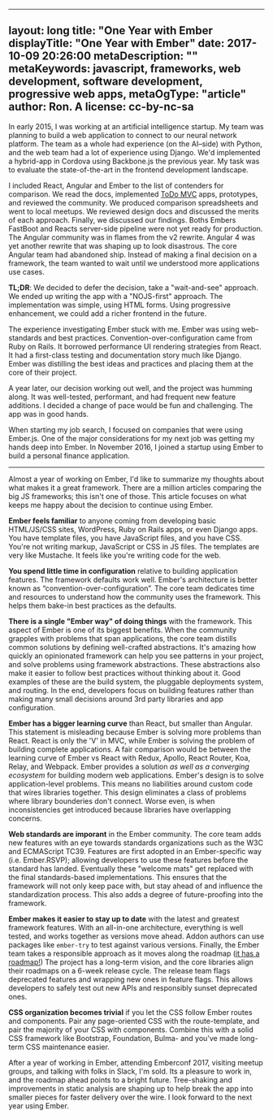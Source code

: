 ---
layout: long
title: "One Year with Ember
displayTitle: "One Year with Ember"
date: 2017-10-09 20:26:00
metaDescription: ""
metaKeywords: javascript, frameworks, web development, software development, progressive web apps,
metaOgType: "article"
author: Ron. A
license: cc-by-nc-sa
--


In early 2015, I was working at an artificial intelligence startup. My team was planning to build a web application to connect to our neural network platform. The team as a whole had experience (on the AI–side) with Python, and the web team had a lot of experience using Django. We'd implemented a hybrid-app in Cordova using Backbone.js the previous year. My task was to evaluate the state-of-the-art in the frontend development landscape. 

I included React, Angular and Ember to the list of contenders for comparison. We read the docs, implemented [ToDo MVC](http://todomvc.com/) apps, prototypes, and reviewed the community. We produced comparison spreadsheets and went to local meetups. We reviewed design docs and discussed the merits of each approach. Finally, we discussed our findings. Boths Embers FastBoot and Reacts server-side pipeline were not yet ready for production. The Angular community was in flames from the v2 rewrite. Angular 4 was yet another rewrite that was shaping up to look disastrous. The core Angular team had abandoned ship. Instead of making a final decision on a framework, the team wanted to wait until we understood more applications use cases.

**TL;DR**: We decided to defer the decision, take a "wait-and-see" approach. We ended up writing the app with a "NOJS-first" approach. The implementation was simple, using HTML forms. Using progressive enhancement, we could add a richer frontend in the future.

The experience investigating Ember stuck with me. Ember was using web-standards and best practices. Convention-over-configuration came from Ruby on Rails. It borrowed performance UI rendering strategies from React. It had a first-class testing and documentation story much like Django. Ember was distilling the best ideas and practices and placing them at the core of their project.

A year later, our decision working out well, and the project was humming along. It was well-tested, performant, and had frequent new feature additions. I decided a change of pace would be fun and challenging. The app was in good hands.

When starting my job search, I focused on companies that were using Ember.js. One of the major considerations for my next job was getting my hands deep into Ember. In November 2016, I joined a startup using Ember to build a personal finance application.

----

Almost a year of working on Ember, I'd like to summarize my thoughts about what makes it a great framework. There are a million articles comparing the big JS frameworks; this isn't one of those. This article focuses on what keeps me happy about the decision to continue using Ember.

**Ember feels familiar** to anyone coming from developing basic HTML/JS/CSS sites, WordPress, Ruby on Rails apps, or even Django apps. You have template files, you have JavaScript files, and you have CSS. You're not writing markup, JavaScript or CSS in JS files. The templates are very like Mustache. It feels like you're writing code for the web.

**You spend little time in configuration** relative to building application features. The framework defaults work well. Ember's architecture is better known as “convention-over-configuration”. The core team dedicates time and resources to understand how the community uses the framework. This helps them bake-in best practices as the defaults. 

**There is a single "Ember way" of doing things** with the framework. This aspect of Ember is one of its biggest benefits. When the community grapples with problems that span applications, the core team distills common solutions by defining well-crafted abstractions. It's amazing how quickly an opinionated framework can help you see patterns in your project, and solve problems using framework abstractions. These abstractions also make it easier to follow best practices without thinking about it. Good examples of these are the build system, the pluggable deployments system, and routing. In the end, developers focus on building features rather than making many small decisions around 3rd party libraries and app configuration.

**Ember has a bigger learning curve** than React, but smaller than Angular. This statement is misleading because Ember is solving more problems than React. React is only the 'V' in MVC, while Ember is solving the problem of building complete applications. A fair comparison would be between the learning curve of Ember vs React with Redux, Apollo, React Router, Koa, Relay, and Webpack. Ember provides a solution _as well as a converging ecosystem_ for building modern web applications. Ember's design is to solve application-level problems. This means no liabilities around custom code that wires libraries together. This design eliminates a class of problems where library bounderies don't connect. Worse even, is when inconsistencies get introduced because libraries have overlapping concerns. 

**Web standards are imporant** in the Ember community. The core team adds new features with an eye towards standards organizations such as the W3C and ECMAScript TC39. Features are first adopted in an Ember-specific way (i.e. Ember.RSVP); allowing developers to use these features before the standard has landed. Eventually these "welcome mats" get replaced with the final standards-based implementations. This ensures that the framework will not only keep pace with, but stay ahead of and influence the standardization process. This also adds a degree of future-proofing into the framework.

**Ember makes it easier to stay up to date** with the latest and greatest framework features. With an all-in-one architecture, everything is well tested, and works together as versions move ahead. Addon authors can use packages like `ember-try` to test against various versions. Finally, the Ember team takes a responsible approach as it moves along the roadmap ([it has a roadmap!](https://emberjs.com/statusboard)) The project has a long-term vision, and the core libraries align their roadmaps on a 6-week release cycle. The release team flags deprecated features and wrapping new ones in feature flags. This allows developers to safely test out new APIs and responsibly sunset deprecated ones.

**CSS organization becomes trivial** if you let the CSS follow Ember routes and components. Pair any page-oriented CSS with the route-template, and pair the majority of your CSS with components. Combine this with a solid CSS framework like Bootstrap, Foundation, Bulma- and you've made long-term CSS maintenance easier.

After a year of working in Ember, attending Emberconf 2017, visiting meetup groups, and talking with folks in Slack, I'm sold. Its a pleasure to work in, and the roadmap ahead points to a bright future. Tree-shaking and improvements in static analysis are shaping up to help break the app into smaller pieces for faster delivery over the wire. I look forward to the next year using Ember.
